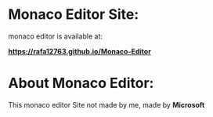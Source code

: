 # Monaco Editor Site:

monaco editor is available at:

**https://rafa12763.github.io/Monaco-Editor**

# About Monaco Editor:

This monaco editor Site not made by me, made by **Microsoft**
